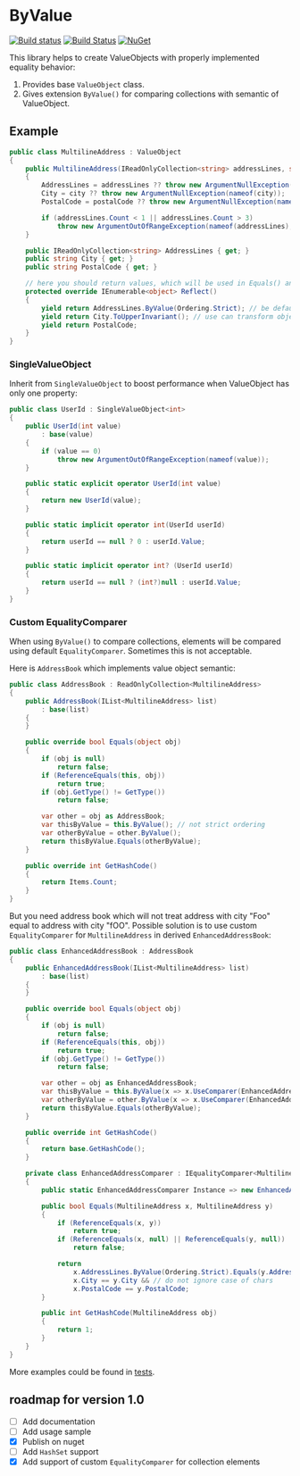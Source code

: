 # ByValue

[![Build status](https://ci.appveyor.com/api/projects/status/k6nmr1mdixf7xho6/branch/master?svg=true)](https://ci.appveyor.com/project/sm-g/byvalue/branch/master) [![Build Status](https://travis-ci.org/sm-g/ByValue.svg?branch=master)](https://travis-ci.org/sm-g/ByValue) [![NuGet](http://img.shields.io/nuget/v/ByValue.svg)](https://www.nuget.org/packages/ByValue/)

This library helps to create ValueObjects with properly implemented equality behavior:

1. Provides base `ValueObject` class.
2. Gives extension `ByValue()` for comparing collections with semantic of ValueObject.

## Example

```cs
public class MultilineAddress : ValueObject
{
    public MultilineAddress(IReadOnlyCollection<string> addressLines, string city, string postalCode)
    {
        AddressLines = addressLines ?? throw new ArgumentNullException(nameof(addressLines));
        City = city ?? throw new ArgumentNullException(nameof(city));
        PostalCode = postalCode ?? throw new ArgumentNullException(nameof(postalCode));

        if (addressLines.Count < 1 || addressLines.Count > 3)
            throw new ArgumentOutOfRangeException(nameof(addressLines), addressLines, "Multiline address should have from 1 to 3 address lines");
    }

    public IReadOnlyCollection<string> AddressLines { get; }
    public string City { get; }
    public string PostalCode { get; }

    // here you should return values, which will be used in Equals() and GetHashCode()
    protected override IEnumerable<object> Reflect()
    {
        yield return AddressLines.ByValue(Ordering.Strict); // be default collections compared with not strcit ordering
        yield return City.ToUpperInvariant(); // use can transform object's properties when return them
        yield return PostalCode;
    }
}
```

### SingleValueObject

Inherit from `SingleValueObject` to boost performance when ValueObject has only one property:

```cs
public class UserId : SingleValueObject<int>
{
    public UserId(int value)
        : base(value)
    {
        if (value == 0)
            throw new ArgumentOutOfRangeException(nameof(value));
    }

    public static explicit operator UserId(int value)
    {
        return new UserId(value);
    }

    public static implicit operator int(UserId userId)
    {
        return userId == null ? 0 : userId.Value;
    }

    public static implicit operator int? (UserId userId)
    {
        return userId == null ? (int?)null : userId.Value;
    }
}
```

### Custom EqualityComparer

When using `ByValue()` to compare collections, elements will be compared using default `EqualityComparer`. Sometimes this is not acceptable.

Here is `AddressBook` which implements value object semantic:

```cs
public class AddressBook : ReadOnlyCollection<MultilineAddress>
{
    public AddressBook(IList<MultilineAddress> list)
        : base(list)
    {
    }

    public override bool Equals(object obj)
    {
        if (obj is null)
            return false;
        if (ReferenceEquals(this, obj))
            return true;
        if (obj.GetType() != GetType())
            return false;

        var other = obj as AddressBook;
        var thisByValue = this.ByValue(); // not strict ordering
        var otherByValue = other.ByValue();
        return thisByValue.Equals(otherByValue);
    }

    public override int GetHashCode()
    {
        return Items.Count;
    }
}
```

But you need address book which will not treat address with city "Foo" equal to address with city "fOO". Possible solution is to use custom `EqualityComparer` for `MultilineAddress` in derived `EnhancedAddressBook`:

```cs
public class EnhancedAddressBook : AddressBook
{
    public EnhancedAddressBook(IList<MultilineAddress> list)
        : base(list)
    {
    }

    public override bool Equals(object obj)
    {
        if (obj is null)
            return false;
        if (ReferenceEquals(this, obj))
            return true;
        if (obj.GetType() != GetType())
            return false;

        var other = obj as EnhancedAddressBook;
        var thisByValue = this.ByValue(x => x.UseComparer(EnhancedAddressComparer.Instance));
        var otherByValue = other.ByValue(x => x.UseComparer(EnhancedAddressComparer.Instance));
        return thisByValue.Equals(otherByValue);
    }

    public override int GetHashCode()
    {
        return base.GetHashCode();
    }

    private class EnhancedAddressComparer : IEqualityComparer<MultilineAddress>
    {
        public static EnhancedAddressComparer Instance => new EnhancedAddressComparer();

        public bool Equals(MultilineAddress x, MultilineAddress y)
        {
            if (ReferenceEquals(x, y))
                return true;
            if (ReferenceEquals(x, null) || ReferenceEquals(y, null))
                return false;

            return
                x.AddressLines.ByValue(Ordering.Strict).Equals(y.AddressLines.ByValue(Ordering.Strict)) &&
                x.City == y.City && // do not ignore case of chars
                x.PostalCode == y.PostalCode;
        }

        public int GetHashCode(MultilineAddress obj)
        {
            return 1;
        }
    }
}

```

More examples could be found in [tests](https://github.com/sm-g/ByValue/tree/master/test/ByValue.Tests/Samples).

## roadmap for version 1.0

- [ ] Add documentation
- [ ] Add usage sample
- [x] Publish on nuget
- [ ] Add `HashSet` support
- [x] Add support of custom `EqualityComparer` for collection elements